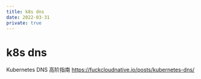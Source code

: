 ```yaml
---
title: k8s dns
date: 2022-03-31
private: true
---
```

# k8s dns
Kubernetes DNS 高阶指南
https://fuckcloudnative.io/posts/kubernetes-dns/